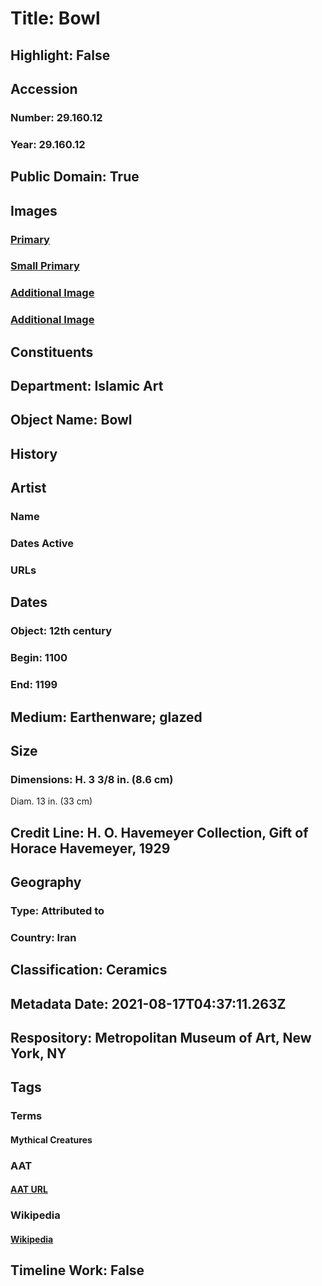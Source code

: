 # Title: Bowl
## Highlight: False
## Accession
### Number: 29.160.12
### Year: 29.160.12
## Public Domain: True
## Images
### [Primary](https://images.metmuseum.org/CRDImages/is/original/sf29-160-12c.jpg)
### [Small Primary](https://images.metmuseum.org/CRDImages/is/web-large/sf29-160-12c.jpg)
### [Additional Image](https://images.metmuseum.org/CRDImages/is/original/sf29-160-12a.jpg)
### [Additional Image](https://images.metmuseum.org/CRDImages/is/original/sf29-160-12b.jpg)
## Constituents
## Department: Islamic Art
## Object Name: Bowl
## History
## Artist
### Name
### Dates Active
### URLs
## Dates
### Object: 12th century
### Begin: 1100
### End: 1199
## Medium: Earthenware; glazed
## Size
### Dimensions: H. 3 3/8 in. (8.6 cm)
Diam. 13 in. (33 cm)
## Credit Line: H. O. Havemeyer Collection, Gift of Horace Havemeyer, 1929
## Geography
### Type: Attributed to
### Country: Iran
## Classification: Ceramics
## Metadata Date: 2021-08-17T04:37:11.263Z
## Respository: Metropolitan Museum of Art, New York, NY
## Tags
### Terms
#### Mythical Creatures
### AAT
#### [AAT URL](http://vocab.getty.edu/page/aat/300375725)
### Wikipedia
#### [Wikipedia]()
## Timeline Work: False